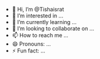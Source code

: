 - 👋 Hi, I’m @Tishaisrat
- 👀 I’m interested in ...
- 🌱 I’m currently learning ...
- 💞️ I’m looking to collaborate on ...
- 📫 How to reach me ...
- 😄 Pronouns: ...
- ⚡ Fun fact: ...

<!---
Tishaisrat/Tishaisrat is a ✨ special ✨ repository because its `README.md` (this file) appears on your GitHub profile.
You can click the Preview link to take a look at your changes.
--->
